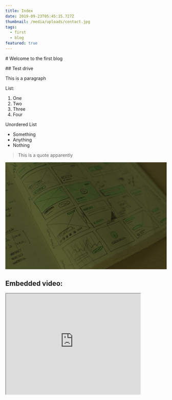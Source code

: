 ```yaml
---
title: Index
date: 2019-09-23T05:45:15.727Z
thumbnail: /media/uploads/contact.jpg
tags:
  - first
  - blog
featured: true
---
```

\# Welcome to the first blog

\## Test drive

This is a paragraph

List:

1. One
2. Two
3. Three
4. Four

Unordered List

* Something
* Anything
* Nothing

> This is a quote apparently

![Sample image](/media/uploads/bg.jpg "Wokay")

## Embedded video:

<iframe width="420" height="315" src="https://www.youtube.com/embed/tgbNymZ7vqY">

</iframe>
